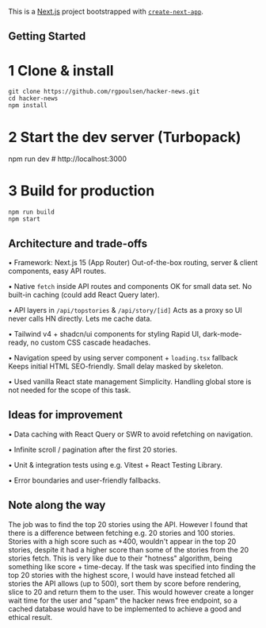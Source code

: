 This is a [Next.js](https://nextjs.org) project bootstrapped with [`create-next-app`](https://nextjs.org/docs/app/api-reference/cli/create-next-app).

## Getting Started

# 1 Clone & install
```
git clone https://github.com/rgpoulsen/hacker-news.git
cd hacker-news
npm install
```

# 2 Start the dev server (Turbopack)

npm run dev # http://localhost:3000

# 3 Build for production
```
npm run build
npm start
```

## Architecture and trade-offs

• Framework: Next.js 15 (App Router)
Out-of-the-box routing, server & client components, easy API routes.

• Native `fetch` inside API routes and components
OK for small data set. No built-in caching (could add React Query later).

• API layers in `/api/topstories` & `/api/story/[id]`
Acts as a proxy so UI never calls HN directly. Lets me cache data.

• Tailwind v4 + shadcn/ui components for styling
Rapid UI, dark-mode-ready, no custom CSS cascade headaches.

• Navigation speed by using server component + `loading.tsx` fallback
Keeps initial HTML SEO-friendly. Small delay masked by skeleton.

• Used vanilla React state management
Simplicity. Handling global store is not needed for the scope of this task.

## Ideas for improvement

• Data caching with React Query or SWR to avoid refetching on navigation.

• Infinite scroll / pagination after the first 20 stories.

• Unit & integration tests using e.g. Vitest + React Testing Library.

• Error boundaries and user-friendly fallbacks.

## Note along the way

The job was to find the top 20 stories using the API. However I found that there is a difference between fetching e.g. 20 stories and 100 stories. Stories with a high score such as +400, wouldn't appear in the top 20 stories, despite it had a higher score than some of the stories from the 20 stories fetch. This is very like due to their "hotness" algorithm, being something like score + time-decay. If the task was specified into finding the top 20 stories with the highest score, I would have instead fetched all stories the API allows (up to 500), sort them by score before rendering, slice to 20 and return them to the user. This would however create a longer wait time for the user and "spam" the hacker news free endpoint, so a cached database would have to be implemented to achieve a good and ethical result.
